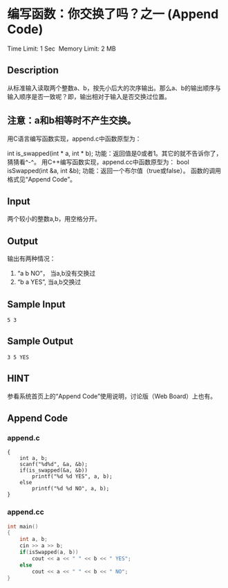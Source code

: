# 编写函数：你交换了吗？之一 (Append Code)
Time Limit: 1 Sec  Memory Limit: 2 MB


## Description


从标准输入读取两个整数a、b，按先小后大的次序输出。那么a、b的输出顺序与输入顺序是否一致呢？即，输出相对于输入是否交换过位置。

注意：a和b相等时不产生交换。
-----------------------------------------------------------------------------

用C语言编写函数实现，append.c中函数原型为：

int is_swapped(int * a, int * b);
功能：返回值是0或者1。其它的就不告诉你了，猜猜看^-^。
用C++编写函数实现，append.cc中函数原型为：
bool isSwapped(int &a, int &b);
功能：返回一个布尔值（true或false）。
函数的调用格式见“Append Code”。







## Input
两个较小的整数a,b，用空格分开。


## Output
输出有两种情况：
1) “a b NO”， 当a,b没有交换过
2) “b a YES”, 当a,b交换过


## Sample Input
```
5 3
```
## Sample Output
```
3 5 YES
```

## HINT
参看系统首页上的“Append Code”使用说明，讨论版（Web Board）上也有。


## Append Code
### append.c
```cint main()
{
    int a, b;
    scanf("%d%d", &a, &b);
    if(is_swapped(&a, &b))
        printf("%d %d YES", a, b);
    else
        printf("%d %d NO", a, b);
}
```
### append.cc
```cpp
int main()
{
    int a, b;
    cin >> a >> b;
    if(isSwapped(a, b))
        cout << a << " " << b << " YES";
    else
        cout << a << " " << b << " NO";
}

```
